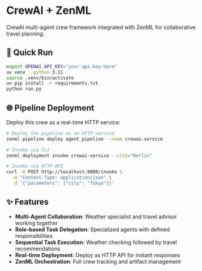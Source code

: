 # CrewAI + ZenML

CrewAI multi-agent crew framework integrated with ZenML for collaborative travel planning.

## 🚀 Quick Run

```bash
export OPENAI_API_KEY="your-api-key-here"
uv venv --python 3.11
source .venv/bin/activate
uv pip install -r requirements.txt
python run.py
```

## 🌐 Pipeline Deployment

Deploy this crew as a real-time HTTP service:

```bash
# Deploy the pipeline as an HTTP service
zenml pipeline deploy agent_pipeline --name crewai-service

# Invoke via CLI
zenml deployment invoke crewai-service --city="Berlin"

# Invoke via HTTP API
curl -X POST http://localhost:8000/invoke \
  -H "Content-Type: application/json" \
  -d '{"parameters": {"city": "Tokyo"}}'
```

## ✨ Features

- **Multi-Agent Collaboration**: Weather specialist and travel advisor working together
- **Role-based Task Delegation**: Specialized agents with defined responsibilities
- **Sequential Task Execution**: Weather checking followed by travel recommendations
- **Real-time Deployment**: Deploy as HTTP API for instant responses
- **ZenML Orchestration**: Full crew tracking and artifact management